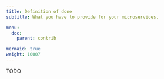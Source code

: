 ```yaml
---
title: Definition of done
subtitle: What you have to provide for your microservices.

menu:
  doc:
    parent: contrib

mermaid: true
weight: 10007
---
```


TODO
